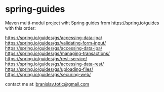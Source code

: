 # spring-guides

Maven multi-modul project wiht Spring guides from https://spring.io/guides with
this order:

 https://spring.io/guides/gs/accessing-data-jpa/
 https://spring.io/guides/gs/validating-form-input/
 https://spring.io/guides/gs/accessing-data-jpa/
 https://spring.io/guides/gs/managing-transactions/
 https://spring.io/guides/gs/rest-service/
 https://spring.io/guides/gs/accessing-data-rest/
 https://spring.io/guides/gs/uploading-files/
 https://spring.io/guides/gs/securing-web/


contact me at:
branislav.totic@gmail.com
